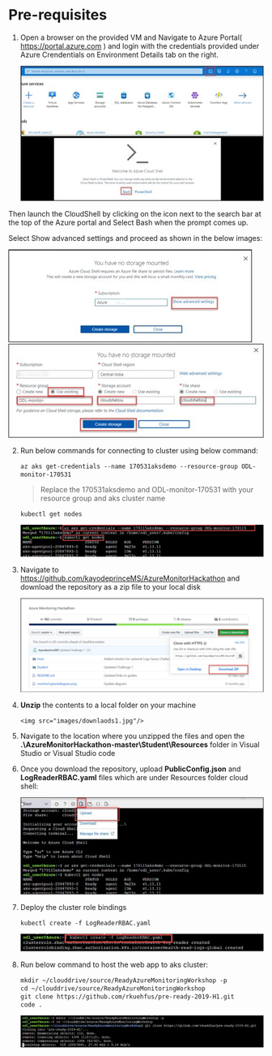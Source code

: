 # Pre-requisites

1. Open a browser on the provided VM and Navigate to Azure Portal( https://portal.azure.com ) and login with the credentials provided under Azure Crendentials on Environment Details tab on the right.
 
    <img src="images/i1.jpg"/>
 
 Then launch the CloudShell by clicking on the icon next to the search bar at the top of the Azure portal and Select Bash when the prompt comes up.
 
 Select Show advanced settings and proceed as shown in the below images:
 
   <img src="images/2.jpg"/>
 
 
   <img src="images/3.jpg"/>
 
2. Run below commands for connecting to cluster using below command:
 

    ```
    az aks get-credentials --name 170531aksdemo --resource-group ODL-monitor-170531
    ```

    > Replace the 170531aksdemo and ODL-monitor-170531 with your resource group and aks cluster name
 

    ```
    kubectl get nodes
    ```

    <img src="images/5.jpg"/>
 

4. Navigate to https://github.com/kayodeprinceMS/AzureMonitorHackathon and download the repository as a zip file to your local disk
 
    <img src="images/downlaods.jpg"/>
 
5. **Unzip** the contents to a local folder on your machine
 
       <img src="images/downlaods1.jpg"/>
 
6. Navigate to the location where you unzipped the files and open the **.\AzureMonitorHackathon-master\Student\Resources** folder in Visual Studio or Visual Studio code
 
7. Once you download the repository, upload **PublicConfig.json** and **LogReaderRBAC.yaml** files which are under Resources folder cloud shell:
 
    <img src="images/6.jpg"/>
 
8. Deploy the cluster role bindings
 

    ```
    kubectl create -f LogReaderRBAC.yaml
    ```

    <img src="images/7.jpg"/>
 
9. Run below command to host the web app to aks cluster:
 

    ```
    mkdir ~/clouddrive/source/ReadyAzureMonitoringWorkshop -p
    cd ~/clouddrive/source/ReadyAzureMonitoringWorkshop
    git clone https://github.com/rkuehfus/pre-ready-2019-H1.git
    code .
    ```

    <img src="images/8.jpg"/>
 
